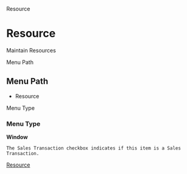 
Resource
# Resource


Maintain Resources

Menu Path
## Menu Path



- Resource

Menu Type
### Menu Type

**Window**

```
The Sales Transaction checkbox indicates if this item is a Sales Transaction.
```

[Resource](functional-guide/window/window-resource.md)